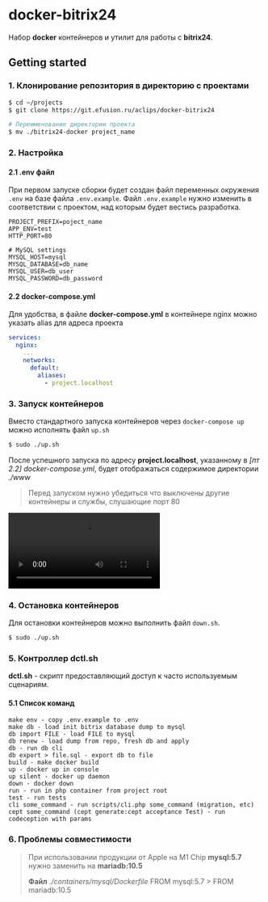 # docker-bitrix24

Набор __docker__ контейнеров и утилит для работы с __bitrix24__.

## Getting started

### 1. Клонирование репозитория в директорию с проектами

```bash
$ cd ~/projects
$ git clone https://git.efusion.ru/aclips/docker-bitrix24

# Переименование директории проекта
$ mv ./bitrix24-docker project_name
```

### 2. Настройка

#### 2.1 .env файл

При первом запуске сборки будет создан файл переменных окружения ```.env``` на базе файла ```.env.example```.
Файл ```.env.example``` нужно изменить в соответствии с проектом, над которым будет вестись разработка.

```
PROJECT_PREFIX=poject_name
APP_ENV=test
HTTP_PORT=80

# MySQL settings
MYSQL_HOST=mysql
MYSQL_DATABASE=db_name
MYSQL_USER=db_user
MYSQL_PASSWORD=db_password
```

#### 2.2 docker-compose.yml

Для удобства, в файле __docker-compose.yml__ в контейнере nginx можно указать alias для адреса проекта

```yaml
services:
  nginx:
    ...
    networks:
      default:
        aliases:
          - project.localhost
```

### 3. Запуск контейнеров

Вместо стандартного запуска контейнеров через ```docker-compose up``` можно исполнять файл ```up.sh```

```bash
$ sudo ./up.sh
```

После успешного запуска по адресу __project.localhost__, указанному в *[пт 2.2] docker-compose.yml*, будет отображаться 
содержимое директории *./www*

> Перед запуском нужно убедиться что выключены другие контейнеры и службы, слушающие порт 80

![](./src/example.mp4)

### 4. Остановка контейнеров

Для остановки контейнеров можно выполнить файл ```down.sh```.

```bash
$ sudo ./up.sh
```

### 5. Контроллер dctl.sh
__dctl.sh__ - скрипт предоставляющий доступ к часто используемым сценариям.

#### 5.1 Список команд

```
make env - copy .env.example to .env
make db - load init bitrix database dump to mysql
db import FILE - load FILE to mysql
db renew - load dump from repo, fresh db and apply
db - run db cli
db export > file.sql - export db to file
build - make docker build
up - docker up in console
up silent - docker up daemon
down - docker down
run - run in php container from project root
test - run tests
cli some_command - run scripts/cli.php some_command (migration, etc)
cept some_command (cept generate:cept acceptance Test) - run codeception with params
```

### 6. Проблемы совместимости

> При использовании продукции от Apple на M1 Chip __mysql:5.7__ нужно заменить на __mariadb:10.5__
>
> __Файл__ *./containers/mysql/Dockerfile* FROM mysql:5.7 > FROM mariadb:10.5
